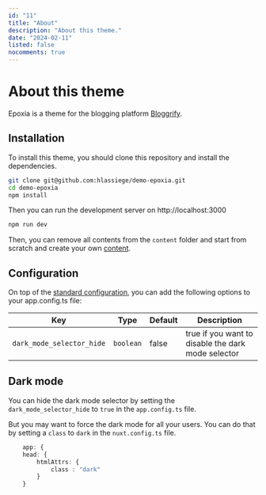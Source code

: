 ```yaml
---
id: "11"
title: "About"
description: "About this theme."
date: "2024-02-11"
listed: false
nocomments: true
---
```


# About this theme

Epoxia is a theme for the blogging platform [Bloggrify](https://bloggrify.com).

## Installation

To install this theme, you should clone this repository and install the dependencies.

```bash
git clone git@github.com:hlassiege/demo-epoxia.git
cd demo-epoxia
npm install
```

Then you can run the development server on http://localhost:3000

```bash
npm run dev
```

Then, you can remove all contents from the `content` folder and start from scratch and create your own [content](https://bloggrify.com/introduction/writing-pages).


## Configuration

On top of the [standard configuration](https://bloggrify.com/introduction/configuration), you can add the following options to your app.config.ts file:


| **Key**              | **Type**  | **Default** | **Description**                                    |
|----------------------|-----------|-------------|----------------------------------------------------|
| `dark_mode_selector_hide` | `boolean` | false       | true if you want to disable the dark mode selector |

## Dark mode 

You can hide the dark mode selector by setting the `dark_mode_selector_hide` to `true` in the `app.config.ts` file.

But you may want to force the dark mode for all your users. You can do that by setting a `class` to `dark` in the `nuxt.config.ts` file.

```typescript
    app: {
    head: {
        htmlAttrs: {
            class : "dark"
        }
    }
```
